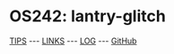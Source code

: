 # OS242: lantry-glitch

[TIPS](tips.md) --- [LINKS](links.md) --- [LOG](TXT/mylog.txt) --- [GitHub](https://github.com/lantry-glitch/os242/)
